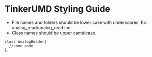 TinkerUMD Styling Guide
====

* File names and folders should be lower case with underscores.  Ex.  analog_read/analog_read.ino
* Class names should be upper camelcase.
```
class AnalogReader{
  //some code
};
```
